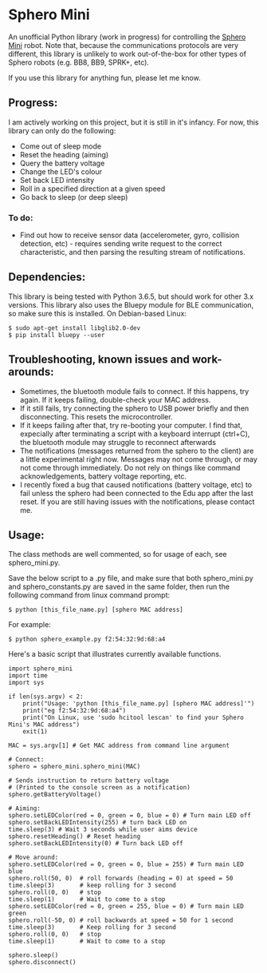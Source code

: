 # Sphero Mini
An unofficial Python library (work in progress) for controlling the [Sphero Mini](https://www.sphero.com/sphero-mini) robot. Note that, because the communications protocols are very different, this library is unlikely to work out-of-the-box for other types of Sphero robots (e.g. BB8, BB9, SPRK+, etc).

If you use this library for anything fun, please let me know.

## Progress:
I am actively working on this project, but it is still in it's infancy. For now, this library can only do the following:
* Come out of sleep mode
* Reset the heading (aiming)
* Query the battery voltage
* Change the LED's colour
* Set back LED intensity
* Roll in a specified direction at a given speed
* Go back to sleep (or deep sleep)

### To do:
* Find out how to receive sensor data (accelerometer, gyro, collision detection, etc) - requires sending write request to the correct characteristic, and then parsing the resulting stream of notifications.

## Dependencies:
This library is being tested with Python 3.6.5, but should work for other 3.x versions. This library also uses the Bluepy module for BLE communication, so make sure this is installed. On Debian-based Linux:

    $ sudo apt-get install libglib2.0-dev
    $ pip install bluepy --user
## Troubleshooting, known issues and work-arounds:
* Sometimes, the bluetooth module fails to connect. If this happens, try again. If it keeps failing, double-check your MAC address.
* If it still fails, try connecting the sphero to USB power briefly and then disconnecting. This resets the microcontroller.
* If it keeps failing after that, try re-booting your computer. I find that, expecially after terminating a script with a keyboard interrupt (ctrl+C), the bluetooth module may struggle to reconnect afterwards
* The notifications (messages returned from the sphero to the client) are a little experimental right now. Messages may not come through, or may not come through immediately. Do not rely on things like command acknowledgements, battery voltage reporting, etc.
* I recently fixed a bug that caused notifications (battery voltage, etc) to fail unless the sphero had been connected to the Edu app after the last reset. If you are still having issues with the notifications, please contact me. 

## Usage:
The class methods are well commented, so for usage of each, see sphero_mini.py. 

Save the below script to a .py file, and make sure that both sphero_mini.py and sphero_constants.py are saved in the same folder, then run the following command from linux command prompt:

    $ python [this_file_name.py] [sphero MAC address]

For example:

    $ python sphero_example.py f2:54:32:9d:68:a4

Here's a basic script that illustrates currently available functions. 

    import sphero_mini
    import time
    import sys

    if len(sys.argv) < 2:
        print("Usage: 'python [this_file_name.py] [sphero MAC address]'")
        print("eg f2:54:32:9d:68:a4")
        print("On Linux, use 'sudo hcitool lescan' to find your Sphero Mini's MAC address")
        exit(1)

    MAC = sys.argv[1] # Get MAC address from command line argument

    # Connect:
    sphero = sphero_mini.sphero_mini(MAC)

    # Sends instruction to return battery voltage
    # (Printed to the console screen as a notification)
    sphero.getBatteryVoltage()

    # Aiming:
    sphero.setLEDColor(red = 0, green = 0, blue = 0) # Turn main LED off
    sphero.setBackLEDIntensity(255) # turn back LED on
    time.sleep(3) # Wait 3 seconds while user aims device
    sphero.resetHeading() # Reset heading
    sphero.setBackLEDIntensity(0) # Turn back LED off

    # Move around:
    sphero.setLEDColor(red = 0, green = 0, blue = 255) # Turn main LED blue
    sphero.roll(50, 0)  # roll forwards (heading = 0) at speed = 50
    time.sleep(3)       # keep rolling for 3 second
    sphero.roll(0, 0)   # stop
    time.sleep(1)       # Wait to come to a stop
    sphero.setLEDColor(red = 0, green = 255, blue = 0) # Turn main LED green
    sphero.roll(-50, 0) # roll backwards at speed = 50 for 1 second
    time.sleep(3)       # Keep rolling for 3 second
    sphero.roll(0, 0)   # stop
    time.sleep(1)       # Wait to come to a stop

    sphero.sleep()
    sphero.disconnect()
